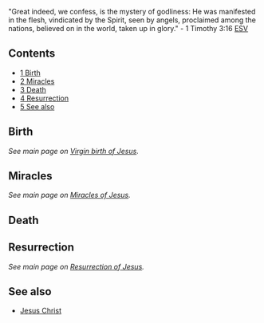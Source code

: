 "Great indeed, we confess, is the mystery of godliness: He was
manifested in the flesh, vindicated by the Spirit, seen by angels,
proclaimed among the nations, believed on in the world, taken up in
glory." - 1 Timothy 3:16 [ESV](ESV "ESV")


## Contents

-   [1 Birth](#Birth)
-   [2 Miracles](#Miracles)
-   [3 Death](#Death)
-   [4 Resurrection](#Resurrection)
-   [5 See also](#See_also)

## Birth

*See main page on [Virgin birth of Jesus](Virgin_birth_of_Jesus "Virgin birth of Jesus").*

## Miracles

*See main page on [Miracles of Jesus](Miracles_of_Jesus "Miracles of Jesus").*

## Death

## Resurrection

*See main page on [Resurrection of Jesus](Resurrection_of_Jesus "Resurrection of Jesus").*

## See also

-   [Jesus Christ](Jesus_Christ "Jesus Christ")



